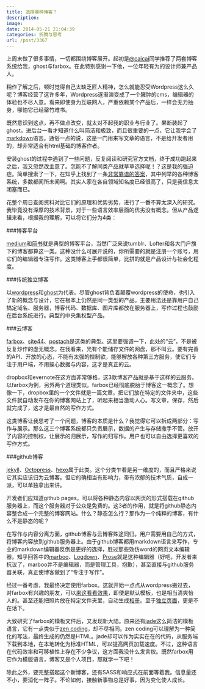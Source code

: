 ```yaml
---
title: 选择哪种博客？
description: 
image: 
date: 2014-05-21 21:04:39
categories: 折腾与思考
url: /post/3367
---
```


上周末做了很多事情，一切都围绕博客展开。起初是[@caicai](http://www.cai-cai.me/)同学推荐了两套博客系统给我，ghost与farbox。在此特别感谢一下他，一位年轻有为的设计师兼产品人。

稍作了解之后，顿时觉得自己太缺乏匠人精神，怎么就能忍受Wordpress这么久呢？博客经营了这许多年，Wordpress逐渐演变成了一个臃肿的cms，编辑器的体验也不尽人意。看来即使身为互联网人，严重依赖某个产品后，一样会无力抽身，哪怕它已经罄竹难书。

既然意识到这点，再不做点改变，就太对不起我的职业与行业了。果断装起了ghost，进后台一看才知道什么叫简洁和极致，而且很重要的一点，它让我学会了[markdown](http://wowubuntu.com/markdown/)语言。通俗一点的说，这是一门用来写文章的语言，不是给开发者用的，却非常适合有html基础的博客作者。

安装ghost的过程中遇到了一些问题，反复阅读和研究官方文档，终于成功跑起来之后，我又忽然改主意了。怎能不了解同类产品就草草选择呢！？这是我的强迫症。简单搜索了一下，在知乎上找到了一条[非常靠谱的答案](http://www.zhihu.com/question/21981094)，其中列举的各种博客系统，多数都闻所未闻啊。其实人家在各自领域知名度已经很高了，只是我信息太闭塞而已。

花整个周日查阅资料对比它们的原理和优势劣势，进行了一番不算太深入的研究。我毕竟没有深厚的技术背景，对于一些语言效率层面的优劣没有概念。但从产品逻辑来看，根据我的理解，可以将它们分为4类：

###博客平台

[medium](https://medium.com/)和[简书](http://jianshu.io/)就是典型的博客平台，当然广泛来说tumblr、Lofter和各大门户旗下的博客都算这一类。这种没什么可展开说的，你所需要的就是注册一个账号，用它们的编辑器专注写作。这类博客上手都很简单，比拼的就是产品设计与社会化程度。

###传统独立博客
 
以[wordpress](http://wordpress.com/)和[ghost](https://ghost.org/)为代表。尽管ghost背负着颠覆wordpress的使命，也引入了新的概念与设计，它在根本上仍然是同一类型的产品。主要用法还是靠用户自己搞定域名、服务器，博客代码、数据库、图片库都放在服务器上，写作过程也鼓励在后台系统进行。典型的中央集权型产品。

###云博客

[farbox](https://www.farbox.com/)、[site44](http://www.site44.com/)、[postach](http://postach.io/)是这类的典型。这里要强调一下，此处的“云”，不是被反复炒作的虚无概念。在我看来，光有个能储存文件的网盘，那不叫云。要有完善的API、开放的心态，不能有太强的控制欲，能够解放各种第三方服务，使它们专注于用户端，不用操心数据与内容，这才是真正的云。

dropbox和evernote在这方面非常够格，这3款博客产品就是基于这样的云服务。以farbox为例，另外两个道理类似。farbox已经彻底脱胎于博客这一概念了。想像一下，dropbox里的一个文件就是一篇文章，把它们放在特定的文件夹中，这些文件就自动发布在你的博客网站上了，听起来相当激动人心。写文章，保存，然后就完成了，这才是最自然的写作方式。

这类博客让我思考了一个问题，博客的本质是什么？我觉得它可以拆成两部分：写作与展示。那么这三个博客系统都只负责展示，数据的产生与存储撒手不管。放开了内容的控制权，让展示的归展示，写作的归写作。用户也可以自由选择更喜欢的写作方式。

###github博客

[jekyll](http://jekyllrb.com/)、[Octopress](http://octopress.org/)、[hexo](http://hexo.io/index.html)属于此类。这个分类乍看是另一维度的，而且严格来说它其实应该归为云博客。但它的确相当有影响力，带有浓郁的技术气质，自成一派，可以单独拿出来讲。

开发者们应知道github pages，可以将各种静态内容以网页的形式搭载在github服务器上，而这个服务器对于公众是免费的。这3者的作用，就是将github静态内容整合成一个完整的博客网站。什么？静态怎么行？那作为一个纯粹的博客，有什么不是静态的呢？

在写作与内容分离方面，github博客与云博客殊途同归。用户需要用自己的方式，将博客内容放到github服务器上。由于github博客都用markdown语言来写作，专业的markdown编辑器反倒是更好的选择，胜过那些效仿word的网页文本编辑器。知乎回答中的[marboo](http://marboo.biz/)、[Logdown](http://logdown.com/)、[Prose](http://prose.io/)就是这种编辑器（好吧，开发者来抗议了，marboo并不是编辑器，而是管理工具，抱歉），甚至直接与github服务器关联，真正使博客做到了“专注于写作”。

经过一番考虑，我最终决定使用farbox。这就开始一点点从wordpress搬过去，对farbox有兴趣的朋友，可以[来这看看效果](http://colachan.farbox.com/)，即使是默认模板，也是相当清爽怡人的。甚至还能把照片放在特定文件夹里，自动生成[相册](http://colachan.farbox.com/album/)。至于[独立页面](http://colachan.farbox.com/about)，更是不在话下。

大致研究了farbox的模板文件后，又发现新大陆。原来还有[jade](http://jade-lang.com/)这么简洁的模板语言，它有一点类似于[zen coding](https://code.google.com/p/zen-coding/)，却不尽相同。zen coding可以理解为一种简化的写法，最终生成的仍然是HTML。jade却可以作为实实在在的代码，从服务端下载到本地，在本地转化为标准HTML，可以提高网页加载速度。不过，这种语言在代码效率和可移植性上存在不少争议，这方面我没什么发言权。既然farbox用它作为模版语言，博客又是个人项目，那就学一下吧！

除此之外，要完整搭起这个新博客，还有SASS和响应式在前面等着我。信息量还不小，要消化一阵子。不论如何，接触新事物总是好事，因为变化使人成长。